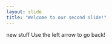 ```yaml
---
layout: slide
title: "Welcome to our second slide!"
---
```

new stuff
Use the left arrow to go back!
